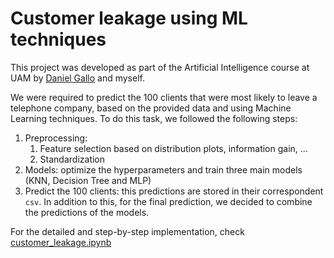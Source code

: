 # Customer leakage using ML techniques

This project was developed as part of the Artificial Intelligence course at UAM by [Daniel Gallo](https://github.com/daniel-gallo) and myself.

We were required to predict the 100 clients that were most likely to leave a telephone company, based on the provided data and using Machine Learning techniques. To do this task, we followed the following steps:

1. Preprocessing:
   1. Feature selection based on distribution plots, information gain, ...
   2. Standardization
2. Models: optimize the hyperparameters and train three main models (KNN, Decision Tree and MLP)
3. Predict the 100 clients: this predictions are stored in their correspondent `csv`. In addition to this, for the final prediction, we decided to combine the predictions of the models.

For the detailed and step-by-step implementation, check [customer_leakage.ipynb]()